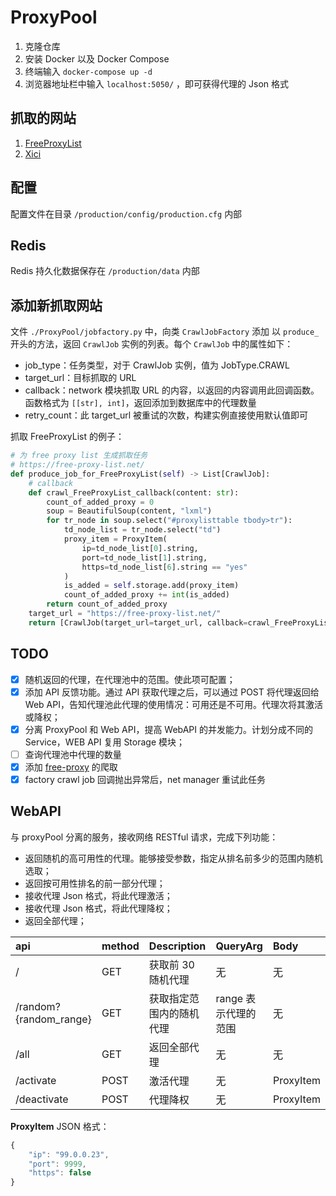 # ProxyPool

1. 克隆仓库
2. 安装 Docker 以及 Docker Compose
3. 终端输入 `docker-compose up -d`
4. 浏览器地址栏中输入 `localhost:5050/` ，即可获得代理的 Json 格式

## 抓取的网站

1. [FreeProxyList](https://free-proxy-list.net/)
2. [Xici](https://www.xicidaili.com/)

## 配置

配置文件在目录 `/production/config/production.cfg` 内部

## Redis

Redis 持久化数据保存在 `/production/data` 内部

## 添加新抓取网站

文件 `./ProxyPool/jobfactory.py` 中，向类 `CrawlJobFactory` 添加 以 `produce_` 开头的方法，返回 `CrawlJob` 实例的列表。每个 `CrawlJob` 中的属性如下：

- job_type：任务类型，对于 CrawlJob 实例，值为 JobType.CRAWL
- target_url：目标抓取的 URL
- callback：network 模块抓取 URL 的内容，以返回的内容调用此回调函数。函数格式为 `[[str], int]`，返回添加到数据库中的代理数量
- retry_count：此 target_url 被重试的次数，构建实例直接使用默认值即可

抓取 FreeProxyList 的例子：

``` python
# 为 free proxy list 生成抓取任务
# https://free-proxy-list.net/
def produce_job_for_FreeProxyList(self) -> List[CrawlJob]:
    # callback
    def crawl_FreeProxyList_callback(content: str):
        count_of_added_proxy = 0
        soup = BeautifulSoup(content, "lxml")
        for tr_node in soup.select("#proxylisttable tbody>tr"):
            td_node_list = tr_node.select("td")
            proxy_item = ProxyItem(
                ip=td_node_list[0].string,
                port=td_node_list[1].string,
                https=td_node_list[6].string == "yes"
            )
            is_added = self.storage.add(proxy_item)
            count_of_added_proxy += int(is_added)
        return count_of_added_proxy
    target_url = "https://free-proxy-list.net/"
    return [CrawlJob(target_url=target_url, callback=crawl_FreeProxyList_callback),]
```

## TODO

- [x] 随机返回的代理，在代理池中的范围。使此项可配置；
- [x] 添加 API 反馈功能。通过 API 获取代理之后，可以通过 POST 将代理返回给 Web API，告知代理池此代理的使用情况：可用还是不可用。代理次将其激活或降权；
- [x] 分离 ProxyPool 和 Web API，提高 WebAPI 的并发能力。计划分成不同的 Service，WEB API 复用 Storage 模块；
- [ ] 查询代理池中代理的数量
- [x] 添加 [free-proxy](http://free-proxy.cz/en/) 的爬取
- [x] factory crawl job 回调抛出异常后，net manager 重试此任务

## WebAPI

与 proxyPool 分离的服务，接收网络 RESTful 请求，完成下列功能：

- 返回随机的高可用性的代理。能够接受参数，指定从排名前多少的范围内随机选取；
- 返回按可用性排名的前一部分代理；
- 接收代理 Json 格式，将此代理激活；
- 接收代理 Json 格式，将此代理降权；
- 返回全部代理；

| api | method | Description | QueryArg | Body |
| :--- | :--- | :--- | :--- | :--- |
| / | GET | 获取前 30 随机代理 | 无 | 无 |
| /random?{random_range} | GET | 获取指定范围内的随机代理 | range 表示代理的范围 | 无 |
| /all | GET | 返回全部代理 | 无 | 无 |
| /activate | POST | 激活代理 | 无 | ProxyItem |
| /deactivate | POST | 代理降权 | 无 | ProxyItem |

**ProxyItem** JSON 格式：

```javascript
{
    "ip": "99.0.0.23",
    "port": 9999,
    "https": false
}
```
